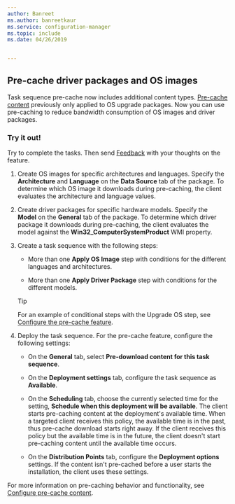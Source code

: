 ```yaml
---
author: Banreet
ms.author: banreetkaur
ms.service: configuration-manager
ms.topic: include
ms.date: 04/26/2019


---
```


## <a name="bkmk_precache"></a> Pre-cache driver packages and OS images

<!--4224642-->
Task sequence pre-cache now includes additional content types. [Pre-cache content](../../../../../osd/deploy-use/configure-precache-content.md) previously only applied to OS upgrade packages. Now you can use pre-caching to reduce bandwidth consumption of OS images and driver packages.

### Try it out!

Try to complete the tasks. Then send [Feedback](../../../../understand/product-feedback.md) with your thoughts on the feature.

1. Create OS images for specific architectures and languages. Specify the **Architecture** and **Language** on the **Data Source** tab of the package. To determine which OS image it downloads during pre-caching, the client evaluates the architecture and language values.  

2. Create driver packages for specific hardware models. Specify the **Model** on the **General** tab of the package. To determine which driver package it downloads during pre-caching, the client evaluates the model against the **Win32_ComputerSystemProduct** WMI property.  

3. Create a task sequence with the following steps:  

    - More than one **Apply OS Image** step with conditions for the different languages and architectures.  

    - More than one **Apply Driver Package** step with conditions for the different models.  

    > [!Tip]  
    > For an example of conditional steps with the Upgrade OS step, see [Configure the pre-cache feature](../../../../../osd/deploy-use/configure-precache-content.md).  

4. Deploy the task sequence. For the pre-cache feature, configure the following settings:  

    - On the **General** tab, select **Pre-download content for this task sequence**.  

    - On the **Deployment settings** tab, configure the task sequence as **Available**.  

    - On the **Scheduling** tab, choose the currently selected time for the setting, **Schedule when this deployment will be available**. The client starts pre-caching content at the deployment's available time. When a targeted client receives this policy, the available time is in the past, thus pre-cache download starts right away. If the client receives this policy but the available time is in the future, the client doesn't start pre-caching content until the available time occurs.  

    - On the **Distribution Points** tab, configure the **Deployment options** settings. If the content isn't pre-cached before a user starts the installation, the client uses these settings.  

For more information on pre-caching behavior and functionality, see [Configure pre-cache content](../../../../../osd/deploy-use/configure-precache-content.md).
